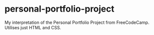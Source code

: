 # personal-portfolio-project
My interpretation of the Personal Portfolio Project from FreeCodeCamp. Utilises just HTML and CSS.
